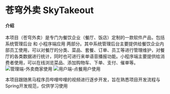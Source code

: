 # 苍穹外卖 SkyTakeout

#### 介绍
本项目（苍穹外卖）是专门为餐饮企业（餐厅、饭店）定制的一款软件产品，包括 系统管理后台 和 小程序端应用 两部分。其中系统管理后台主要提供给餐饮企业内部员工使用，可以对餐厅的分类、菜品、套餐、订单、员工等进行管理维护，对餐厅的各类数据进行统计，同时也可进行来单语音播报功能。小程序端主要提供给消费者使用，可以在线浏览菜品、添加购物车、下单、支付、催单等。
![管理端-外卖商家使用](https://foruda.gitee.com/images/1707553008112787892/096ae91b_11301159.png "屏幕截图")
![用户端-点餐用户使用](https://foruda.gitee.com/images/1707553057444360686/aa31ed46_11301159.png "屏幕截图")

本项目跟随黑马程序员哔哩哔哩的视频进行逐步开发，旨在熟悉项目开发流程与Spring开发规范，仅供学习使用

